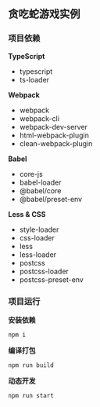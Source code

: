 ##  贪吃蛇游戏实例
### 项目依赖
**TypeScript**
-   typescript
-   ts-loader

**Webpack**
-   webpack
-   webpack-cli
-   webpack-dev-server
-   html-webpack-plugin
-   clean-webpack-plugin

**Babel**
-   core-js
-   babel-loader
-   @babel/core
-   @babel/preset-env

**Less & CSS**
-   style-loader
-   css-loader
-   less
-   less-loader
-   postcss
-   postcss-loader
-   postcss-preset-env

### 项目运行
**安装依赖**

`npm i`

**编译打包**

`npm run build`

**动态开发**

`npm run start`
